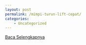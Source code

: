 ```yaml
---
layout: post
permalink: /mimpi-turun-lift-cepat/
categories:
    - Uncategorized
---
```


[Baca Selengkapnya](/08)